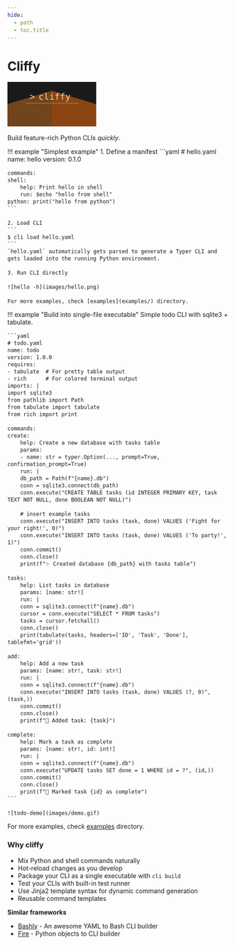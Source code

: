 ```yaml
---
hide:
  - path
  - toc.title
---
```


<style>
.md-content .md-typeset h1 { display: none; }
</style>

# Cliffy

![Cliffy logo](images/logo.svg)

Build feature-rich Python CLIs  _quickly_.

!!! example "Simplest example"
    1. Define a manifest
    ```yaml
    # hello.yaml
    name: hello
    version: 0.1.0

    commands:
    shell: 
        help: Print hello in shell
        run: $echo "hello from shell"
    python: print("hello from python")
    ```

    2. Load CLI
    ```
    $ cli load hello.yaml
    ```
    `hello.yaml` automatically gets parsed to generate a Typer CLI and gets loaded into the running Python environment.

    3. Run CLI directly

    ![hello -h](images/hello.png)

    For more examples, check [examples](examples/) directory.

!!! example "Build into single-file executable"
    Simple todo CLI with sqlite3 + tabulate.

    ```yaml
    # todo.yaml
    name: todo
    version: 1.0.0
    requires:
    - tabulate  # For pretty table output
    - rich      # For colored terminal output
    imports: |
    import sqlite3
    from pathlib import Path
    from tabulate import tabulate
    from rich import print

    commands:
    create:
        help: Create a new database with tasks table
        params:
        - name: str = typer.Option(..., prompt=True, confirmation_prompt=True)
        run: |
        db_path = Path(f"{name}.db")
        conn = sqlite3.connect(db_path)
        conn.execute("CREATE TABLE tasks (id INTEGER PRIMARY KEY, task TEXT NOT NULL, done BOOLEAN NOT NULL)")

        # insert example tasks
        conn.execute("INSERT INTO tasks (task, done) VALUES ('Fight for your right!', 0)")
        conn.execute("INSERT INTO tasks (task, done) VALUES ('To party!', 1)")
        conn.commit()
        conn.close()
        print(f"✨ Created database {db_path} with tasks table")

    tasks:
        help: List tasks in database
        params: [name: str!]
        run: |
        conn = sqlite3.connect(f"{name}.db")
        cursor = conn.execute("SELECT * FROM tasks")
        tasks = cursor.fetchall()
        conn.close()
        print(tabulate(tasks, headers=['ID', 'Task', 'Done'], tablefmt='grid'))

    add:
        help: Add a new task
        params: [name: str!, task: str!]
        run: |
        conn = sqlite3.connect(f"{name}.db")
        conn.execute("INSERT INTO tasks (task, done) VALUES (?, 0)", (task,))
        conn.commit()
        conn.close()
        print(f"📝 Added task: {task}")

    complete:
        help: Mark a task as complete
        params: [name: str!, id: int!]
        run: |
        conn = sqlite3.connect(f"{name}.db")
        conn.execute("UPDATE tasks SET done = 1 WHERE id = ?", (id,))
        conn.commit()
        conn.close()
        print(f"🎉 Marked task {id} as complete")
    ```

    ![todo-demo](images/demo.gif)

For more examples, check [examples](examples/) directory.

### Why cliffy
* Mix Python and shell commands naturally
* Hot-reload changes as you develop
* Package your CLI as a single executable with `cli build`
* Test your CLIs with built-in test runner
* Use Jinja2 template syntax for dynamic command generation
* Reusable command templates

**Similar frameworks**

- [Bashly](https://github.com/DannyBen/bashly) - An awesome YAML to Bash CLI builder
- [Fire](https://github.com/google/python-fire) - Python objects to CLI builder